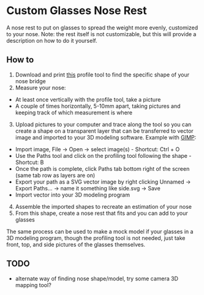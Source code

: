 # Custom Glasses Nose Rest

A nose rest to put on glasses to spread the weight more evenly, customized to your nose.
Note: the rest itself is not customizable, but this will provide a description on how to do it yourself.

## How to

1. Download and print [this](https://www.thingiverse.com/thing:3694367) profile tool to find the specific shape of your nose bridge
2. Measure your nose:
  - At least once vertically with the profile tool, take a picture
  - A couple of times horizontally, 5-10mm apart, taking pictures and keeping track of which measurement is where
3. Upload pictures to your computer and trace along the tool so you can create a shape on a transparent layer that can be transferred to vector image and imported to your 3D modeling software. Example with [GIMP](https://www.gimp.org/downloads/):
  - Import image, File -> Open -> select image(s) - Shortcut: Ctrl + O
  - Use the Paths tool and click on the profiling tool following the shape - Shortcut: B
  - Once the path is complete, click Paths tab bottom right of the screen (same tab row as layers are on)
  - Export your path as a SVG vector image by right clicking Unnamed -> Export Paths... -> name it something like side.svg -> Save
  - Import vector into your 3D modeling program
4. Assemble the imported shapes to recreate an estimation of your nose
5. From this shape, create a nose rest that fits and you can add to your glasses

The same process can be used to make a mock model if your glasses in a 3D modeling program, though the profiling tool is not needed, just take front, top, and side pictures of the glasses themselves.

## TODO

- alternate way of finding nose shape/model, try some camera 3D mapping tool?
